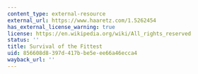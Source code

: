 ```yaml
---
content_type: external-resource
external_url: https://www.haaretz.com/1.5262454
has_external_license_warning: true
license: https://en.wikipedia.org/wiki/All_rights_reserved
status: ''
title: Survival of the Fittest
uid: 856608d8-397d-417b-be5e-ee66a46ecca4
wayback_url: ''
---
```

